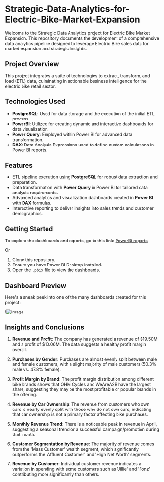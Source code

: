 # Strategic-Data-Analytics-for-Electric-Bike-Market-Expansion
Welcome to the Strategic Data Analytics project for Electric Bike Market Expansion. This repository documents the development of a comprehensive data analytics pipeline designed to leverage Electric Bike sales data for market expansion and strategic insights.

## Project Overview

This project integrates a suite of technologies to extract, transform, and load (ETL) data, culminating in actionable business intelligence for the electric bike retail sector.

## Technologies Used
- **PostgreSQL**: Used for data storage and the execution of the initial ETL process.
- **PowerBI**: Utilized for creating dynamic and interactive dashboards for data visualization.
- **Power Query**: Employed within Power BI for advanced data transformation.
- **DAX**: Data Analysis Expressions used to define custom calculations in Power BI reports.

## Features

- ETL pipeline execution using **PostgreSQL** for robust data extraction and preparation.
- Data transformation with **Power Query** in Power BI for tailored data analysis requirements.
- Advanced analytics and visualization dashboards created in **Power BI** with **DAX** formulas.
- Interactive reporting to deliver insights into sales trends and customer demographics.

## Getting Started

To explore the dashboards and reports, go to this link: [PowerBi reports](https://app.powerbi.com/view?r=eyJrIjoiNWI4NjIwN2EtYzllMy00YWM4LTliMjctNDAxOTNkYmExZjBlIiwidCI6Ijk2NDY0YThhLWY4ZWQtNDBiMS05OWUyLTVmNmI1MGEyMDI1MCIsImMiOjN9)

Or

1. Clone this repository.
2. Ensure you have Power BI Desktop installed.
3. Open the `.pbix` file to view the dashboards.


## Dashboard Preview

Here's a sneak peek into one of the many dashboards created for this project:

!![image](https://github.com/soniaditi098/Strategic-Data-Analytics-for-Electric-Bike-Market-Expansion/assets/41970334/6912d4aa-b0a2-4e5f-8abe-ddc88fd56bf2)


## Insights and Conclusions

1. **Revenue and Profit**: The company has generated a revenue of $19.50M and a profit of $10.06M. The data suggests a healthy profit margin overall.

2. **Purchases by Gender**: Purchases are almost evenly split between male and female customers, with a slight majority of male customers (50.3% male vs. 47.8% female).

3. **Profit Margin by Brand**: The profit margin distribution among different bike brands shows that OHM Cycles and WeAreA2B have the largest share, suggesting they may be the most profitable or popular brands in the offering.

4. **Revenue by Car Ownership**: The revenue from customers who own cars is nearly evenly split with those who do not own cars, indicating that car ownership is not a primary factor affecting bike purchases.

5. **Monthly Revenue Trend**: There is a noticeable peak in revenue in April, suggesting a seasonal trend or a successful campaign/promotion during that month.

6. **Customer Segmentation by Revenue**: The majority of revenue comes from the 'Mass Customer' wealth segment, which significantly outperforms the 'Affluent Customer' and 'High Net Worth' segments.

7. **Revenue by Customer**: Individual customer revenue indicates a variation in spending with some customers such as 'Jillie' and 'Fonz' contributing more significantly than others.


